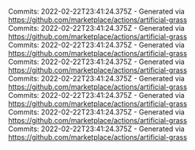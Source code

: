 Commits: 2022-02-22T23:41:24.375Z - Generated via https://github.com/marketplace/actions/artificial-grass
<br>
Commits: 2022-02-22T23:41:24.375Z - Generated via https://github.com/marketplace/actions/artificial-grass
<br>
Commits: 2022-02-22T23:41:24.375Z - Generated via https://github.com/marketplace/actions/artificial-grass
<br>
Commits: 2022-02-22T23:41:24.375Z - Generated via https://github.com/marketplace/actions/artificial-grass
<br>
Commits: 2022-02-22T23:41:24.375Z - Generated via https://github.com/marketplace/actions/artificial-grass
<br>
Commits: 2022-02-22T23:41:24.375Z - Generated via https://github.com/marketplace/actions/artificial-grass
<br>
Commits: 2022-02-22T23:41:24.375Z - Generated via https://github.com/marketplace/actions/artificial-grass
<br>
Commits: 2022-02-22T23:41:24.375Z - Generated via https://github.com/marketplace/actions/artificial-grass
<br>
